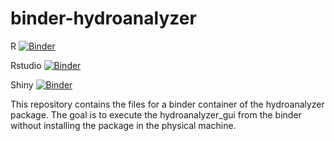 # binder-hydroanalyzer

R [![Binder](https://mybinder.org/badge_logo.svg)](https://mybinder.org/v2/gh/khaors/binder-hydroanalyzer/main)

Rstudio [![Binder](https://mybinder.org/badge_logo.svg)](https://mybinder.org/v2/gh/khaors/binder-hydroanalyzer/main?urlpath=rstudio)

Shiny [![Binder](https://mybinder.org/badge_logo.svg)](https://mybinder.org/v2/gh/khaors/binder-hydroanalyzer/main?urlpath=shiny/hydroanalyzer/)


This repository contains the files for a binder container of the hydroanalyzer package. 
The goal is to execute the hydroanalyzer_gui from the binder without installing the package in the physical machine.

